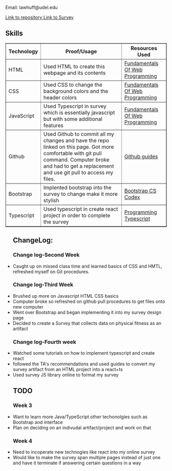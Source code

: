 <hmtl>
    <head>
        <title>Portfolio</title>
        <link rel = "stylesheet" href ="style.css">
    </head>
    <body>
        <p> Email: lawhuff@udel.edu </p>
         <a href = "https://github.com/lhuff25/Portfolio"> Link to repository </a>
         <table width='100%' border=1px cellspacing=0>
         <a href = "https://lhuff25.github.io/mysurvey/" > Link to Survey </a>
 <h2> Skills </h2>
 <tr>
     <th>Technology</th>
     <th>Proof/Usage</th>
     <th>Resources Used</th>
 </tr>
 <tr>
     <td>HTML</td>
     <td>Used HTML to create this webpage 
     and its contents</td>
     <td> <a href = "https://runestone.academy/runestone/books/published/webfundamentals/HTML/toctree.html"> Fundamentals Of
      Web Programming </a> </td>
 </tr>
 <tr>
     <td>CSS</td>
     <td>Used CSS to change the background colors and the header colors</td>
     <td><a href = "https://runestone.academy/runestone/books/published/webfundamentals/HTML/toctree.html"> Fundamentals Of
      Web Programming </a></td>
 </tr>
 <tr>
     <td>JavaScript</td>
     <td> Used Typescript in survey which is essentially javascript but with some additional features </td>
     <td><a href = "https://runestone.academy/runestone/books/published/webfundamentals/HTML/toctree.html"> Fundamentals Of
      Web Programming </a></td>
 </tr>
 <tr>
     <td>Github</td>
     <td>Used Github to commit all my changes and have the repo linked on this page. Got more comfortable with git pull command. 
     Computer broke and had to get a replacement and use git pull to access my files. </td>
     <td><a href = "https://guides.github.com/"> Github guides </a></td>
 </tr>
    <tr>
     <td>Bootstrap</td>
     <td>Implented bootstrap into the survey to change make it more stylish </td>
     <td><a href = "https://sun.iwu.edu/~mliffito/cs_codex/posts/bootstrap/"> Bootstrap CS Codex </a></td>
 </tr>
<tr>
    <td>Typescript</td>
    <td> Used typescript in create react project in order to complete the survey </td>
    <td><a href = "https://www.oreilly.com/library/view/programming-typescript/9781492037644/" > Programming Typescript </a></td>
 </tr>
 </table>
    <ul>
        <h2> ChangeLog: </h2>
        <h3> Change log-Second Week </h3>
        <li> Caught up on missed class time and learned basics of CSS and HMTL, refreshed myself on Git procedures. </li>
        <h3> Change log-Third Week </h3>
        <li> Brushed up more on Javascript HTML CSS basics </li>
        <li> Computer broke so refreshed on github pull procedures to get files onto new computer </li>
        <li> Went over Bootstrap and began implementing it into my survey design page </li>
        <li> Decided to create a Survey that collects data on physical fitness as an artifact </li> 
        <h3> Change log-Fourth week </h3>
        <li> Watched some tutorials on how to implement typescript and create react </li>
        <li> followed the TA's recommendations and used guides to convert my survey artifact from an HTML project into a react+ts </li>
        <li> Used survey JS library online to format my survey </li>
        <h2> TODO </h2>
        <h3> Week 3 </h3>
        <li> Want to learn more Java/TypeScript other techonolgies such as Bootstrap and interface</li>
        <li> Plan on deciding on an indivudal artifact/project and work on that</li>
        <h3> Week 4 </h3>
        <li> Need to incoperate new technogies like react into my online survey </li>
        <li> Would like to make the survey span multiple pages instead of just one and have it terminate if answering certain questions in a way </li>
    </ul> 
</table>
    </body>
</hmtl>
